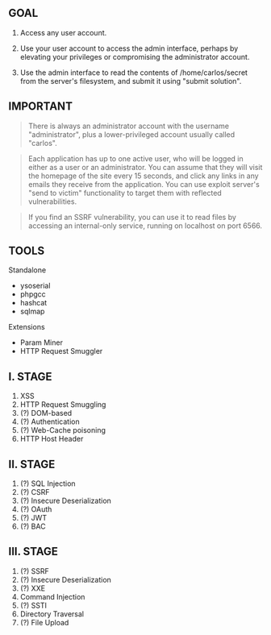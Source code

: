## GOAL

1. Access any user account.

2. Use your user account to access the admin interface, perhaps by elevating your privileges or compromising the administrator account.

3. Use the admin interface to read the contents of /home/carlos/secret from the server's filesystem, and submit it using "submit solution".

## IMPORTANT

> There is always an administrator account with the username "administrator", plus a lower-privileged account usually called "carlos". 

> Each application has up to one active user, who will be logged in either as a user or an administrator. You can assume that they will visit the homepage of the site every 15 seconds, and click any links in any emails they receive from the application. You can use exploit server's "send to victim" functionality to target them with reflected vulnerabilities.

> If you find an SSRF vulnerability, you can use it to read files by accessing an internal-only service, running on localhost on port 6566.


## TOOLS

Standalone

- ysoserial
- phpgcc
- hashcat
- sqlmap


Extensions

- Param Miner
- HTTP Request Smuggler


## I. STAGE

1. XSS
2. HTTP Request Smuggling
3. (?) DOM-based
4. (?) Authentication
5. (?) Web-Cache poisoning
6. HTTP Host Header

## II. STAGE

1. (?) SQL Injection
2. (?) CSRF
3. (?) Insecure Deserialization
4. (?) OAuth
5. (?) JWT
6. (?) BAC

## III. STAGE

1. (?) SSRF
2. (?) Insecure Deserialization
3. (?) XXE
4. Command Injection
5. (?) SSTI
6. Directory Traversal
7. (?) File Upload
